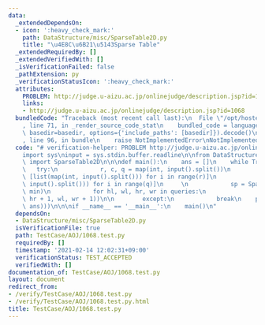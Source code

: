 ```yaml
---
data:
  _extendedDependsOn:
  - icon: ':heavy_check_mark:'
    path: DataStructure/misc/SparseTable2D.py
    title: "\u4E8C\u6B21\u5143Sparse Table"
  _extendedRequiredBy: []
  _extendedVerifiedWith: []
  _isVerificationFailed: false
  _pathExtension: py
  _verificationStatusIcon: ':heavy_check_mark:'
  attributes:
    PROBLEM: http://judge.u-aizu.ac.jp/onlinejudge/description.jsp?id=1068
    links:
    - http://judge.u-aizu.ac.jp/onlinejudge/description.jsp?id=1068
  bundledCode: "Traceback (most recent call last):\n  File \"/opt/hostedtoolcache/Python/3.10.2/x64/lib/python3.10/site-packages/onlinejudge_verify/documentation/build.py\"\
    , line 71, in _render_source_code_stat\n    bundled_code = language.bundle(stat.path,\
    \ basedir=basedir, options={'include_paths': [basedir]}).decode()\n  File \"/opt/hostedtoolcache/Python/3.10.2/x64/lib/python3.10/site-packages/onlinejudge_verify/languages/python.py\"\
    , line 96, in bundle\n    raise NotImplementedError\nNotImplementedError\n"
  code: "# verification-helper: PROBLEM http://judge.u-aizu.ac.jp/onlinejudge/description.jsp?id=1068\n\
    import sys\ninput = sys.stdin.buffer.readline\n\nfrom DataStructure.misc.SparseTable2D\
    \ import SparseTable2D\n\n\ndef main():\n    ans = []\n    while True:\n     \
    \   try:\n            r, c, q = map(int, input().split())\n            grid =\
    \ [list(map(int, input().split())) for i in range(r)]\n            queries = [list(map(int,\
    \ input().split())) for i in range(q)]\n     \n            sp = SparseTable2D(grid,\
    \ min)\n            for hl, wl, hr, wr in queries:\n                ans.append(sp.fold(hl,\
    \ hr + 1, wl, wr + 1))\n\n        except:\n            break\n    print('\\n'.join(map(str,\
    \ ans)))\n\n\nif __name__ == '__main__':\n    main()\n"
  dependsOn:
  - DataStructure/misc/SparseTable2D.py
  isVerificationFile: true
  path: TestCase/AOJ/1068.test.py
  requiredBy: []
  timestamp: '2021-02-14 12:02:31+09:00'
  verificationStatus: TEST_ACCEPTED
  verifiedWith: []
documentation_of: TestCase/AOJ/1068.test.py
layout: document
redirect_from:
- /verify/TestCase/AOJ/1068.test.py
- /verify/TestCase/AOJ/1068.test.py.html
title: TestCase/AOJ/1068.test.py
---
```

